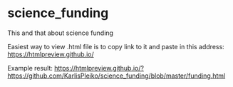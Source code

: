 # science_funding
This and that about science funding

Easiest way to view .html file is to copy link to it and paste in this address: https://htmlpreview.github.io/

Example result: https://htmlpreview.github.io/?https://github.com/KarlisPleiko/science_funding/blob/master/funding.html
